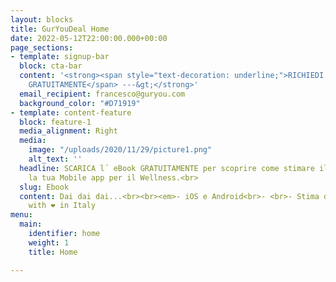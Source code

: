 ```yaml
---
layout: blocks
title: GurYouDeal Home
date: 2022-05-12T22:00:00.000+00:00
page_sections:
- template: signup-bar
  block: cta-bar
  content: '<strong><span style="text-decoration: underline;">RICHIEDI ORA L´ EBOOK
    GRATUITAMENTE</span> ---&gt;</strong>'
  email_recipient: francesco@guryou.com
  background_color: "#D71919"
- template: content-feature
  block: feature-1
  media_alignment: Right
  media:
    image: "/uploads/2020/11/29/picture1.png"
    alt_text: ''
  headline: SCARICA l´ eBook GRATUITAMENTE per scoprire come stimare il costo di sviluppare
    la tua Mobile app per il Wellness.<br>
  slug: Ebook
  content: Dai dai dai...<br><br><em>- iOS e Android<br>- <br>- Stima dei costi</em><br><br>Made
    with ❤︎ in Italy
menu:
  main:
    identifier: home
    weight: 1
    title: Home

---
```

